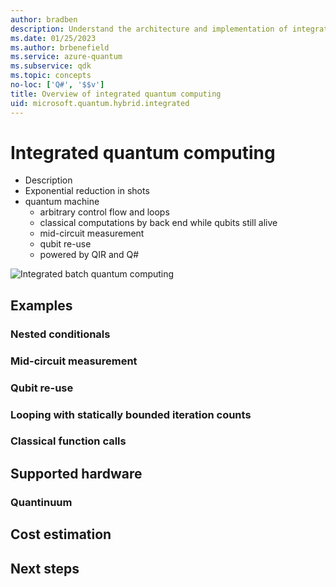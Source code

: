 ```yaml
---
author: bradben
description: Understand the architecture and implementation of integrated quantum computing.
ms.date: 01/25/2023
ms.author: brbenefield
ms.service: azure-quantum
ms.subservice: qdk
ms.topic: concepts
no-loc: ['Q#', '$$v']
title: Overview of integrated quantum computing
uid: microsoft.quantum.hybrid.integrated
---
```


# Integrated quantum computing

- Description
- Exponential reduction in shots
- quantum machine
  - arbitrary control flow and loops
  - classical computations by back end while qubits still alive
  - mid-circuit measurement
  - qubit re-use
  - powered by QIR and Q#

![Integrated batch quantum computing](~/media/hybrid/integrated.png)

## Examples

### Nested conditionals 

### Mid-circuit measurement

### Qubit re-use 

### Looping with statically bounded iteration counts 

### Classical function calls 

## Supported hardware

### Quantinuum

## Cost estimation


## Next steps



